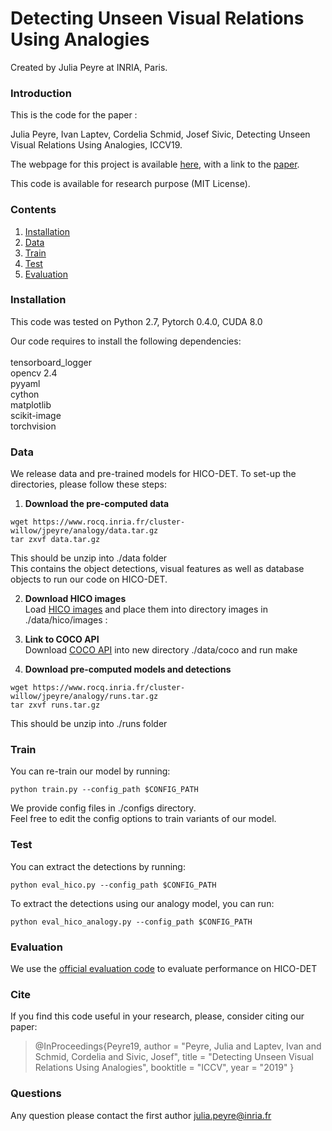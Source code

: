 # Detecting Unseen Visual Relations Using Analogies

Created by Julia Peyre at INRIA, Paris.

### Introduction

This is the code for the paper :

Julia Peyre, Ivan Laptev, Cordelia Schmid, Josef Sivic, Detecting Unseen Visual Relations Using Analogies, ICCV19.

The webpage for this project is available [here](http://www.di.ens.fr/willow/research/analogy/), with a link to the [paper](http://www.di.ens.fr/willow/research/analogy/paper.pdf). 

This code is available for research purpose (MIT License).  


### Contents

  1. [Installation](#installation)
  2. [Data](#data)
  3. [Train](#train)
  4. [Test](#test)
  5. [Evaluation](#evaluation)

### Installation

This code was tested on Python 2.7, Pytorch 0.4.0, CUDA 8.0


Our code requires to install the following dependencies:<br /> <br />
tensorboard\_logger <br />
opencv 2.4 <br />
pyyaml <br />
cython <br />
matplotlib <br />
scikit-image <br />
torchvision <br />

### Data

We release data and pre-trained models for HICO-DET. To set-up the directories, please follow these steps:

1. **Download the pre-computed data** 
```Shell
wget https://www.rocq.inria.fr/cluster-willow/jpeyre/analogy/data.tar.gz
tar zxvf data.tar.gz
```
This should be unzip into ./data folder <br />
This contains the object detections, visual features as well as database objects to run our code on HICO-DET. 

2. **Download HICO images**  
Load [HICO images](http://www-personal.umich.edu/~ywchao/hico/) and place them into directory images in ./data/hico/images :


3. **Link to COCO API** <br />
Download [COCO API](https://github.com/cocodataset/cocoapi) into new directory ./data/coco and run make 

4. **Download pre-computed models and detections**
```Shell
wget https://www.rocq.inria.fr/cluster-willow/jpeyre/analogy/runs.tar.gz
tar zxvf runs.tar.gz
```
This should be unzip into ./runs folder

### Train

You can re-train our model by running:

```Shell
python train.py --config_path $CONFIG_PATH
```

We provide config files in ./configs directory. <br />
Feel free to edit the config options to train variants of our model.  


### Test

You can extract the detections by running:

```Shell
python eval_hico.py --config_path $CONFIG_PATH
```

To extract the detections using our analogy model, you can run:

```Shell
python eval_hico_analogy.py --config_path $CONFIG_PATH
```


### Evaluation

We use the [official evaluation code](https://github.com/ywchao/ho-rcnn) to evaluate performance on HICO-DET 


### Cite

If you find this code useful in your research, please, consider citing our paper:

> @InProceedings{Peyre19,
>   author      = "Peyre, Julia and Laptev, Ivan and Schmid, Cordelia and Sivic, Josef",
>   title       = "Detecting Unseen Visual Relations Using Analogies",
>   booktitle   = "ICCV",
>   year        = "2019"
>}

### Questions
Any question please contact the first author julia.peyre@inria.fr

